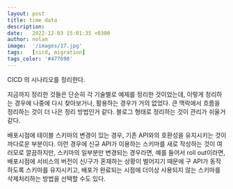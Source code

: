```yaml
---
layout: post
title: time data
description:
date:   2022-12-03 15:01:35 +0300
author: nolan
image:  '/images/17.jpg'
tags:   [cicd, migration]
tags_color: '#477690'
---
```

CICD 의 시나리오를 정리한다.

지금까지 정리한 것들은 단순히 각 기술별로 예제를 정리한 것이었는데, 이렇게 정리하는 경우에 나중에 다시 찾아보거나, 활용하는 경우가 거의 없었다. 큰 맥락에서 흐름을 정리하는 것이 더 나은 정리 방법인거 같다. 블로그 형태로 정리하는 것이 관리가 쉬울거 같다.

배포시점에 테이블 스키마의 변경이 있는 경우, 기존 API와의 호환성을 유지시키는 것이 까다로운 부분이다. 이런 경우에 신규 API가 이용하는 스키마를 새로 작성하는 것이 여러모로 깔끔하지만, 스키마의 일부분만 변경되는 경우라면, 예를 들어서 roll out이라면, 배포시점에 서비스의 버전이 신/구가 혼재하는 상황이 벌어지기 때문에 구 API가 동작하도록 스키마를 유지시키고, 배포가 완료되는 시점에 더이상 사용되지 않는 스키마를 삭제처리하는 방법을 선택할 수도 있다.


